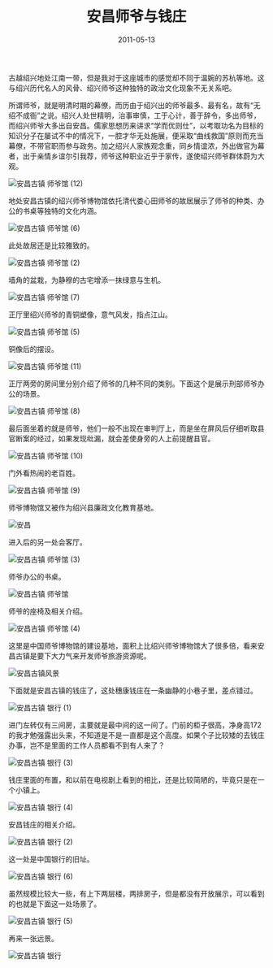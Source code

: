 ﻿---
title: "安昌师爷与钱庄"
date: 2011-05-13
categories: 
  - "travels"
tags: 
  - "安昌古镇"
  - "师爷"
  - "绍兴"
---

古越绍兴地处江南一带，但是我对于这座城市的感觉却不同于温婉的苏杭等地。这与绍兴历代名人的风骨、绍兴师爷这种独特的政治文化现象不无关系吧。

所谓师爷，就是明清时期的幕僚，而历由于绍兴出的师爷最多、最有名，故有“无绍不成衙”之说。绍兴人处世精明，治事审慎，工于心计，善于辞令，多出师爷，而绍兴师爷大多出自安昌。儒家思想历来讲求“学而优则仕”，以考取功名为目标的知识分子在屡试不中的情况下，一腔才华无处施展，便采取“曲线救国”原则而充当幕僚，不带官职而参与政务。加之绍兴人家族观念重，同乡情谊浓，外出做官为幕者，出于亲情乡谊尔引我荐，师爷这种职业近乎于家传，遂使绍兴师爷群体蔚为大观。

![安昌古镇 师爷馆 (12)](/images/5712383439_203e3892d6_z.jpg)

<!--more-->地处安昌古镇的绍兴师爷博物馆依托清代娄心田师爷的故居展示了师爷的种类、办公的书桌等独特的文化内涵。

![安昌古镇 师爷馆 (6)](/images/5712381327_38e2828d8e_z.jpg)

此处故居还是比较雅致的。

![安昌古镇 师爷馆 (2)](/images/5712379009_1be6230006_z.jpg)

墙角的盆栽，为静穆的古宅增添一抹绿意与生机。

![安昌古镇 师爷馆 (7)](/images/5712382287_fda236ecd7_z.jpg)

正厅里绍兴师爷的青铜塑像，意气风发，指点江山。

![安昌古镇 师爷馆 (5)](/images/5712943246_c2be10d4dd_z.jpg)

铜像后的摆设。

![安昌古镇 师爷馆 (11)](/images/5712941650_98fec90dbf_z.jpg)

正厅两旁的房间里分别介绍了师爷的几种不同的类别。下面这个是展示刑部师爷办公的场景。

![安昌古镇 师爷馆 (8)](/images/5712380909_f9e5133163_z.jpg)

最后面坐着的就是师爷，他们一般不出现在审判厅上，而是坐在屏风后仔细听取县官断案的经过，如果发现纰漏，就会差使身旁的人上前提醒县官。

![安昌古镇 师爷馆 (10)](/images/5712943956_29b361301c_z.jpg)

门外看热闹的老百姓。

![安昌古镇 师爷馆 (9)](/images/5712379861_105934941e_z.jpg)

师爷博物馆又被作为绍兴县廉政文化教育基地。

![安昌](/images/5715565318_dd005b3725_z.jpg)

进入后的另一处会客厅。

![安昌古镇 师爷馆 (3)](/images/5712379451_0e87bdcea1_z.jpg)

师爷办公的书桌。

![安昌古镇 师爷馆](/images/5712947662_8cb4c0cc65_z.jpg)

师爷的座椅及相关介绍。

![安昌古镇 师爷馆 (4)](/images/5712939892_e6d4ac329c_z.jpg)

这里是中国师爷博物馆的建设基地，面积上比绍兴师爷博物馆大了很多倍，看来安昌古镇是要下大力气来开发师爷旅游资源呢。

![安昌古镇风景](/images/5712330399_9584d65235_z.jpg)

下面就是安昌古镇的钱庄了，这处穗康钱庄在一条幽静的小巷子里，差点错过。

![安昌古镇 银行 (1)](/images/5712386781_a5c6447a5c_z.jpg)

进门左转仅有三间房，主要就是最中间的这一间了。门前的柜子很高，净身高172的我才勉强露出头来，不知道是不是一直都是这个高度。如果个子比较矮的去钱庄办事，岂不是里面的工作人员都看不到有人来了？

![安昌古镇 银行 (3)](/images/5712948546_2c8a6eea72_z.jpg)

钱庄里面的布置，和以前在电视剧上看到的相比，还是比较简陋的，毕竟只是在一个小镇上。

![安昌古镇 银行 (4)](/images/5712948302_1503a08c8b_z.jpg)

安昌钱庄的相关介绍。

![安昌古镇 银行 (2)](/images/5712948000_3ab433df8c_z.jpg)

这一处是中国银行的旧址。

![安昌古镇 银行 (6)](/images/5712385081_81d97a153a_z.jpg)

虽然规模比较大一些，有上下两层楼，两排房子，但是都没有开放展示，可以看到的也就是下面这一处场景了。

![安昌古镇 银行 (5)](/images/5712387413_2175f03c8c_z.jpg)

再来一张远景。

![安昌古镇 银行](/images/5712385527_621aef0a81_z.jpg)
